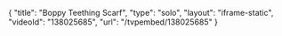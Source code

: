 {
    "title": "Boppy Teething Scarf",
    "type": "solo",
    "layout": "iframe-static",
    "videoId": "138025685",
    "url": "\/tvpembed\/138025685"
}